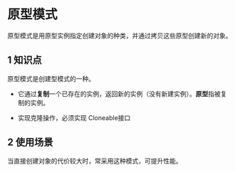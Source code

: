 # 原型模式

原型模式是用原型实例指定创建对象的种类，并通过拷贝这些原型创建新的对象。

## 1 知识点

原型模式是创建型模式的一种。

- 它通过**复制**一个已存在的实例，返回新的实例（没有新建实例）。**原型**指被复制的实例。

- 实现克隆操作，必须实现 Cloneable接口

## 2 使用场景

当直接创建对象的代价较大时，常采用这种模式，可提升性能。